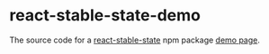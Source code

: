 # react-stable-state-demo

The source code for a [react-stable-state](https://www.npmjs.com/package/react-stable-state) npm package [demo page](https://tsutomu-ikeda.github.io/react-stable-state-demo/).
